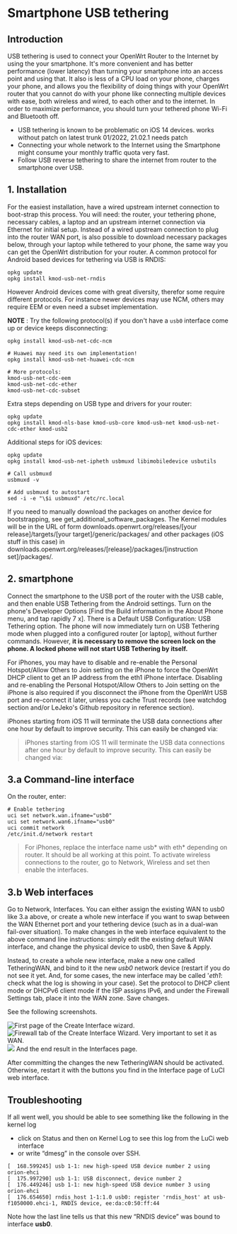 # Smartphone USB tethering



## Introduction
USB tethering is used to connect your OpenWrt Router to the Internet by using the your smartphone. It's more convenient and has better performance (lower latency) than turning your smartphone into an access point and using that. It also is less of a CPU load on your phone, charges your phone, and allows you the flexibility of doing things with your OpenWrt router that you cannot do with your phone like connecting multiple devices with ease, both wireless and wired, to each other and to the internet. In order to maximize performance, you should turn your tethered phone Wi-Fi and Bluetooth off.
- USB tethering is known to be problematic on iOS 14 devices. works without patch on latest trunk 01/2022, 21.02.1 needs patch
- Connecting your whole network to the Internet using the Smartphone might consume your monthly traffic quota very fast.
- Follow USB reverse tethering to share the internet from router to the smartphone over USB.

## 1. Installation
For the easiest installation, have a wired upstream internet connection to boot-strap this process. You will need: the router, your tethering phone, necessary cables, a laptop and an upstream internet connection via Ethernet for initial setup. Instead of a wired upstream connection to plug into the router WAN port, is also possible to download necessary packages below, through your laptop while tethered to your phone, the same way you can get the OpenWrt distribution for your router.
A common protocol for Android based devices for tethering via USB is RNDIS:
```openwrt cmd
opkg update
opkg install kmod-usb-net-rndis
```

However Android devices come with great diversity, therefor some require different protocols. For instance newer devices may use NCM, others may require EEM or even need a subset implementation.

**NOTE** : Try the following protocol(s) if you don't have a `usb0` interface come up or device keeps disconnecting:
```openwrt cmd
opkg install kmod-usb-net-cdc-ncm

# Huawei may need its own implementation!
opkg install kmod-usb-net-huawei-cdc-ncm

# More protocols:
kmod-usb-net-cdc-eem
kmod-usb-net-cdc-ether
kmod-usb-net-cdc-subset
```

<Right>Extra steps depending on USB type and drivers for your router:
```openwrt cmd
opkg update
opkg install kmod-nls-base kmod-usb-core kmod-usb-net kmod-usb-net-cdc-ether kmod-usb2
```

Additional steps for iOS devices:
```OpenWrt cmd 
opkg update
opkg install kmod-usb-net-ipheth usbmuxd libimobiledevice usbutils
 
# Call usbmuxd
usbmuxd -v
 
# Add usbmuxd to autostart
sed -i -e "\$i usbmuxd" /etc/rc.local
```
If you need to manually download the packages on another device for bootstrapping, see get_additional_software_packages. The Kernel modules will be in the URL of form downloads.openwrt.org/releases/[your release]/targets/[your target]/generic/packages/ and other packages (iOS stuff in this case) in downloads.openwrt.org/releases/[release]/packages/[instruction set]/packages/.



## 2. smartphone
Connect the smartphone to the USB port of the router with the USB cable, and then enable USB Tethering from the Android settings. Turn on the phone's Developer Options [Find the Build information in the About Phone menu, and tap rapidly 7 x]. There is a Default USB Configuration: USB Tethering option. The phone will now immediately turn on USB Tethering mode when plugged into a configured router [or laptop], without further commands. However, **it is necessary to remove the screen lock on the phone. A locked phone will not start USB Tethering by itself.** 

For iPhones, you may have to disable and re-enable the Personal Hotspot/Allow Others to Join setting on the iPhone to force the OpenWrt DHCP client to get an IP address from the eth1 iPhone interface. Disabling and re-enabling the Personal Hotspot/Allow Others to Join setting on the iPhone is also required if you disconnect the iPhone from the OpenWrt USB port and re-connect it later, unless you cache Trust records (see watchdog section and/or LeJeko's Github repository in reference section).

iPhones starting from iOS 11 will terminate the USB data connections after one hour by default to improve security. This can easily be changed via:

> iPhones starting from iOS 11 will terminate the USB data connections after one hour by default to improve security. This can easily be changed via:


## 3.a Command-line interface

On the router, enter:
```openwrt cmd
# Enable tethering
uci set network.wan.ifname="usb0"
uci set network.wan6.ifname="usb0"
uci commit network
/etc/init.d/network restart
```

> For iPhones, replace the interface name usb* with eth* depending on router.
It should be all working at this point. To activate wireless connections to the router, go to Network, Wireless and set then enable the interfaces.


## 3.b Web interfaces

Go to Network, Interfaces. You can either assign the existing WAN to usb0 like 3.a above, or create a whole new interface if you want to swap between the WAN Ethernet port and your tethering device (such as in a dual-wan fail-over situation). To make changes in the web interface equivalent to the above command line instructions: simply edit the existing default WAN interface, and change the physical device to usb0, then Save & Apply.

Instead, to create a whole new interface, make a new one called TetheringWAN, and bind to it the new *usb0* network device (restart if you do not see it yet. And, for some cases, the new interface may be called '*eth1*: check what the log is showing in your case). Set the protocol to DHCP client mode or DHCPv6 client mode if the ISP assigns IPv6, and under the Firewall Settings tab, place it into the WAN zone. Save changes.

See the following screenshots.


![First page of the Create Interface wizard.](https://openwrt.org/_media/docs/guide-user/advanced/image_create_new_interface.png) 
![Firewall tab of the Create Interface Wizard. Very important to set it as WAN.](https://openwrt.org/_media/docs/guide-user/advanced/image_create_new_interface_set_firewall_region.png) 
![](https://openwrt.org/_media/docs/guide-user/advanced/image_create_new_interface_end_result.png) 
And the end result in the Interfaces page.

After committing the changes the new TetheringWAN should be activated. Otherwise, restart it with the buttons you find in the Interface page of LuCI web interface.


## Troubleshooting

If all went well, you should be able to see something like the following in the kernel log

- click on Status and then on Kernel Log to see this log from the LuCi web interface
- or write “dmesg” in the console over SSH.
```openwrt cmd 
[  168.599245] usb 1-1: new high-speed USB device number 2 using orion-ehci
[  175.997290] usb 1-1: USB disconnect, device number 2
[  176.449246] usb 1-1: new high-speed USB device number 3 using orion-ehci
[  176.654650] rndis_host 1-1:1.0 usb0: register 'rndis_host' at usb-f1050000.ehci-1, RNDIS device, ee:da:c0:50:ff:44
```

Note how the last line tells us that this new “RNDIS device” was bound to interface **usb0**.
